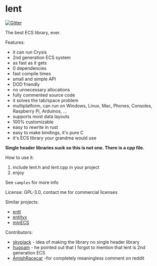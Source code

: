 
# lent

[![Gitter](https://badges.gitter.im/Join%20Chat.svg)](https://gitter.im/nem0/LumixEngine?utm_source=badge&utm_medium=badge&utm_campaign=pr-badge)

The best ECS library, ever.

Features:

* it can run Crysis
* 2nd generation ECS system
* as fast as it gets
* 0 dependencies
* fast compile times
* small and simple API
* DOD friendly
* no unnecessary allocations
* fully commented source code
* it solves the tab/space problem
* multiplatform, can run on Windows, Linux, Mac, Phones, Consoles, Raspberry Pi, Arduinos, ...
* supports most data layouts
* 100% customizable 
* easy to rewrite in rust
* easy to make bindings, it's pure C
* it's ECS library your grandma would use

**Single header libraries suck so this is not one. There is a cpp file.**

How to use it:

1. include lent.h and lent.cpp in your project
2. enjoy

See ```samples``` for more info

License: GPL-3.0, contact me for commercial licenses

Similar projects:
* [entt](https://github.com/skypjack/entt)
* [entityx](https://github.com/alecthomas/entityx)
* [minECS](https://github.com/Alan-FGR/minECS/)

Contributors:

* [skypjack](https://github.com/skypjack) - idea of making the library no single header library
* [hugoam](https://github.com/hugoam) - he pointed out that I forgot to mention that lent is 2nd generation ECS
* [AmishRacecar](https://www.reddit.com/r/gamedev/comments/9jz7cr/simple_ecs_library/e6vafmj/) -for  completely meaningless comment on reddit
